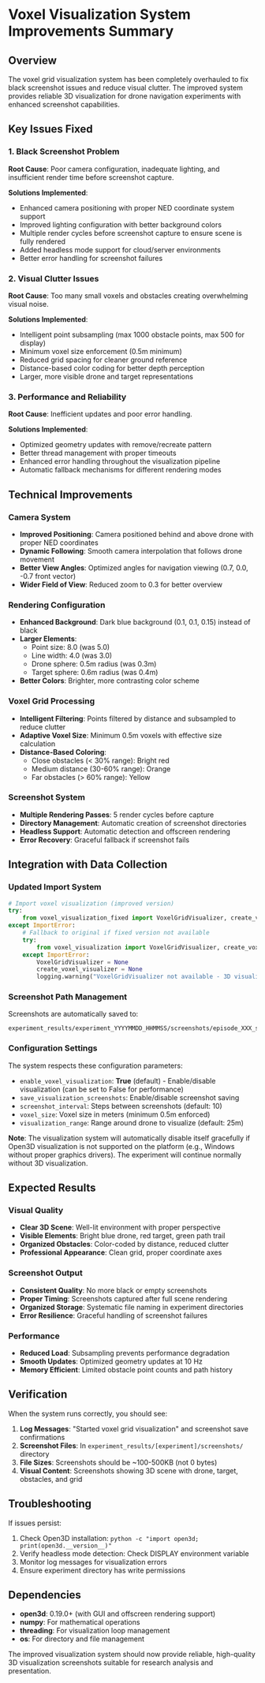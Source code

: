 # Voxel Visualization System Improvements Summary

## Overview
The voxel grid visualization system has been completely overhauled to fix black screenshot issues and reduce visual clutter. The improved system provides reliable 3D visualization for drone navigation experiments with enhanced screenshot capabilities.

## Key Issues Fixed

### 1. Black Screenshot Problem
**Root Cause**: Poor camera configuration, inadequate lighting, and insufficient render time before screenshot capture.

**Solutions Implemented**:
- Enhanced camera positioning with proper NED coordinate system support
- Improved lighting configuration with better background colors
- Multiple render cycles before screenshot capture to ensure scene is fully rendered
- Added headless mode support for cloud/server environments
- Better error handling for screenshot failures

### 2. Visual Clutter Issues
**Root Cause**: Too many small voxels and obstacles creating overwhelming visual noise.

**Solutions Implemented**:
- Intelligent point subsampling (max 1000 obstacle points, max 500 for display)
- Minimum voxel size enforcement (0.5m minimum)
- Reduced grid spacing for cleaner ground reference
- Distance-based color coding for better depth perception
- Larger, more visible drone and target representations

### 3. Performance and Reliability
**Root Cause**: Inefficient updates and poor error handling.

**Solutions Implemented**:
- Optimized geometry updates with remove/recreate pattern
- Better thread management with proper timeouts
- Enhanced error handling throughout the visualization pipeline
- Automatic fallback mechanisms for different rendering modes

## Technical Improvements

### Camera System
- **Improved Positioning**: Camera positioned behind and above drone with proper NED coordinates
- **Dynamic Following**: Smooth camera interpolation that follows drone movement
- **Better View Angles**: Optimized angles for navigation viewing (0.7, 0.0, -0.7 front vector)
- **Wider Field of View**: Reduced zoom to 0.3 for better overview

### Rendering Configuration
- **Enhanced Background**: Dark blue background (0.1, 0.1, 0.15) instead of black
- **Larger Elements**: 
  - Point size: 8.0 (was 5.0)
  - Line width: 4.0 (was 3.0)
  - Drone sphere: 0.5m radius (was 0.3m)
  - Target sphere: 0.6m radius (was 0.4m)
- **Better Colors**: Brighter, more contrasting color scheme

### Voxel Grid Processing
- **Intelligent Filtering**: Points filtered by distance and subsampled to reduce clutter
- **Adaptive Voxel Size**: Minimum 0.5m voxels with effective size calculation
- **Distance-Based Coloring**: 
  - Close obstacles (< 30% range): Bright red
  - Medium distance (30-60% range): Orange
  - Far obstacles (> 60% range): Yellow

### Screenshot System
- **Multiple Rendering Passes**: 5 render cycles before capture
- **Directory Management**: Automatic creation of screenshot directories
- **Headless Support**: Automatic detection and offscreen rendering
- **Error Recovery**: Graceful fallback if screenshot fails

## Integration with Data Collection

### Updated Import System
```python
# Import voxel visualization (improved version)
try:
    from voxel_visualization_fixed import VoxelGridVisualizer, create_voxel_visualizer
except ImportError:
    # Fallback to original if fixed version not available
    try:
        from voxel_visualization import VoxelGridVisualizer, create_voxel_visualizer
    except ImportError:
        VoxelGridVisualizer = None
        create_voxel_visualizer = None
        logging.warning("VoxelGridVisualizer not available - 3D visualization disabled")
```

### Screenshot Path Management
Screenshots are automatically saved to:
```
experiment_results/experiment_YYYYMMDD_HHMMSS/screenshots/episode_XXX_step_YYY.png
```

### Configuration Settings
The system respects these configuration parameters:
- `enable_voxel_visualization`: **True** (default) - Enable/disable visualization (can be set to False for performance)
- `save_visualization_screenshots`: Enable/disable screenshot saving
- `screenshot_interval`: Steps between screenshots (default: 10)
- `voxel_size`: Voxel size in meters (minimum 0.5m enforced)
- `visualization_range`: Range around drone to visualize (default: 25m)

**Note**: The visualization system will automatically disable itself gracefully if Open3D visualization is not supported on the platform (e.g., Windows without proper graphics drivers). The experiment will continue normally without 3D visualization.

## Expected Results

### Visual Quality
- **Clear 3D Scene**: Well-lit environment with proper perspective
- **Visible Elements**: Bright blue drone, red target, green path trail
- **Organized Obstacles**: Color-coded by distance, reduced clutter
- **Professional Appearance**: Clean grid, proper coordinate axes

### Screenshot Output
- **Consistent Quality**: No more black or empty screenshots
- **Proper Timing**: Screenshots captured after full scene rendering
- **Organized Storage**: Systematic file naming in experiment directories
- **Error Resilience**: Graceful handling of screenshot failures

### Performance
- **Reduced Load**: Subsampling prevents performance degradation
- **Smooth Updates**: Optimized geometry updates at 10 Hz
- **Memory Efficient**: Limited obstacle point counts and path history

## Verification
When the system runs correctly, you should see:
1. **Log Messages**: "Started voxel grid visualization" and screenshot save confirmations
2. **Screenshot Files**: In `experiment_results/[experiment]/screenshots/` directory
3. **File Sizes**: Screenshots should be ~100-500KB (not 0 bytes)
4. **Visual Content**: Screenshots showing 3D scene with drone, target, obstacles, and grid

## Troubleshooting
If issues persist:
1. Check Open3D installation: `python -c "import open3d; print(open3d.__version__)"`
2. Verify headless mode detection: Check DISPLAY environment variable
3. Monitor log messages for visualization errors
4. Ensure experiment directory has write permissions

## Dependencies
- **open3d**: 0.19.0+ (with GUI and offscreen rendering support)
- **numpy**: For mathematical operations
- **threading**: For visualization loop management
- **os**: For directory and file management

The improved visualization system should now provide reliable, high-quality 3D visualization screenshots suitable for research analysis and presentation. 